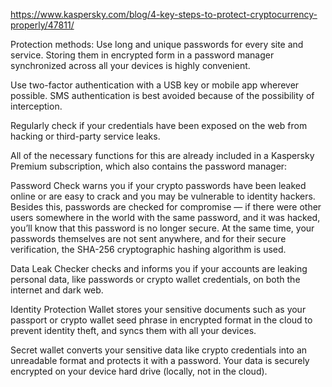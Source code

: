 https://www.kaspersky.com/blog/4-key-steps-to-protect-cryptocurrency-properly/47811/

Protection methods:
Use long and unique passwords for every site and service. Storing them in encrypted form in a password manager synchronized across all your devices is highly convenient.

Use two-factor authentication with a USB key or mobile app wherever possible. SMS authentication is best avoided because of the possibility of interception.

Regularly check if your credentials have been exposed on the web from hacking or third-party service leaks.

All of the necessary functions for this are already included in a Kaspersky Premium subscription, which also contains the password manager:

Password Check warns you if your crypto passwords have been leaked online or are easy to crack and you may be vulnerable to identity hackers. Besides this, passwords are checked for compromise — if there were other users somewhere in the world with the same password, and it was hacked, you’ll know that this password is no longer secure. At the same time, your passwords themselves are not sent anywhere, and for their secure verification, the SHA-256 cryptographic hashing algorithm is used.

Data Leak Checker checks and informs you if your accounts are leaking personal data, like passwords or crypto wallet credentials, on both the internet and dark web.

Identity Protection Wallet stores your sensitive documents such as your passport or crypto wallet seed phrase in encrypted format in the cloud to prevent identity theft, and syncs them with all your devices.

Secret wallet converts your sensitive data like crypto credentials into an unreadable format and protects it with a password. Your data is securely encrypted on your device hard drive (locally, not in the cloud).
